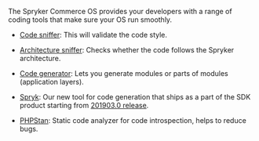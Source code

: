 The Spryker Commerce OS provides your developers with a range of coding tools that make sure your OS run smoothly.

- [Code sniffer](https://documentation.spryker.com/docs/code-sniffer): This will validate the code style.

- [Architecture sniffer](https://documentation.spryker.com/docs/architecture-sniffer): Checks whether the code follows the Spryker architecture.

- [Code generator](https://documentation.spryker.com/docs/spryk-201903): Lets you generate modules or parts of modules (application layers).

- [Spryk](https://documentation.spryker.com/docs/spryk-201903): Our new tool for code generation that ships as a part of the SDK product starting from [201903.0 release](https://documentation.spryker.com/v2/docs/release-notes-201903-0).

- [PHPStan](https://documentation.spryker.com/docs/phpstan-201903): Static code analyzer for code introspection, helps to reduce bugs.

